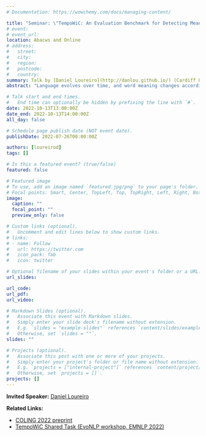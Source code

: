 ```yaml
---
# Documentation: https://wowchemy.com/docs/managing-content/

title: "Seminar: \"TempoWiC: An Evaluation Benchmark for Detecting Meaning Shift in Social Media\""
# event:
# event_url:
location: Abacws and Online
# address:
#   street:
#   city:
#   region:
#   postcode:
#   country:
summary: Talk by [Daniel Loureiro](http://danlou.github.io/) (Cardiff University)
abstract: "Language evolves over time, and word meaning changes accordingly. This is especially true in social media, since its dynamic nature leads to faster semantic shifts, making it challenging for NLP models to deal with new content and trends. However, the number of datasets and models that specifically address the dynamic nature of these social platforms is scarce. To bridge this gap, we present TempoWiC, a new benchmark especially aimed at accelerating research in social media-based meaning shift. Our results show that TempoWiC is a challenging benchmark, even for recently-released language models specialized in social media."

# Talk start and end times.
#   End time can optionally be hidden by prefixing the line with `#`.
date: 2022-10-13T13:00:00Z
date_end: 2022-10-13T14:00:00Z
all_day: false

# Schedule page publish date (NOT event date).
publishDate: 2022-07-26T00:00:00Z

authors: [loureirod]
tags: []

# Is this a featured event? (true/false)
featured: false

# Featured image
# To use, add an image named `featured.jpg/png` to your page's folder. 
# Focal points: Smart, Center, TopLeft, Top, TopRight, Left, Right, BottomLeft, Bottom, BottomRight.
image:
  caption: ""
  focal_point: ""
  preview_only: false

# Custom links (optional).
#   Uncomment and edit lines below to show custom links.
# links:
# - name: Follow
#   url: https://twitter.com
#   icon_pack: fab
#   icon: twitter

# Optional filename of your slides within your event's folder or a URL.
url_slides:

url_code:
url_pdf:
url_video:

# Markdown Slides (optional).
#   Associate this event with Markdown slides.
#   Simply enter your slide deck's filename without extension.
#   E.g. `slides = "example-slides"` references `content/slides/example-slides.md`.
#   Otherwise, set `slides = ""`.
slides: ""

# Projects (optional).
#   Associate this post with one or more of your projects.
#   Simply enter your project's folder or file name without extension.
#   E.g. `projects = ["internal-project"]` references `content/project/deep-learning/index.md`.
#   Otherwise, set `projects = []`.
projects: []
---
```


**Invited Speaker:** [Daniel Loureiro](http://danlou.github.io/)

**Related Links:**
- [COLING 2022 preprint](https://arxiv.org/abs/2209.07216)
- [TempoWiC Shared Task (EvoNLP workshop, EMNLP 2022)](https://sites.google.com/view/evonlp/shared-task)